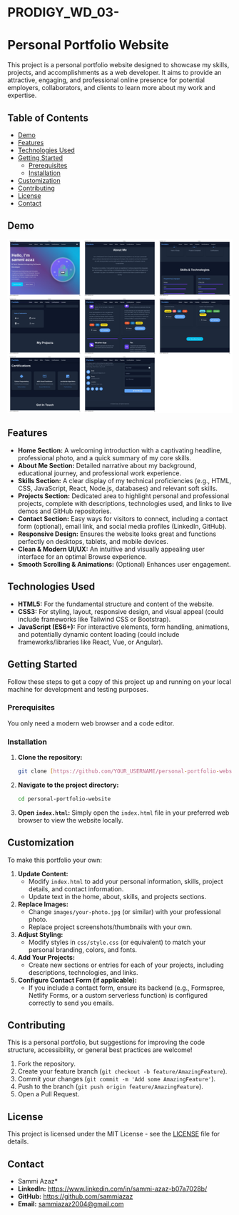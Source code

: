 # PRODIGY_WD_03-

# Personal Portfolio Website

This project is a personal portfolio website designed to showcase my skills, projects, and accomplishments as a web developer. It aims to provide an attractive, engaging, and professional online presence for potential employers, collaborators, and clients to learn more about my work and expertise.

## Table of Contents

* [Demo](#demo)
* [Features](#features)
* [Technologies Used](#technologies-used)
* [Getting Started](#getting-started)
    * [Prerequisites](#prerequisites)
    * [Installation](#installation)
* [Customization](#customization)
* [Contributing](#contributing)
* [License](#license)
* [Contact](#contact)

## Demo

![Image Alt](https://github.com/sammiazaz/PRODIGY_WD_03-/blob/main/Portfolio_page-0001.jpg?raw=true) 

## Features

* **Home Section:** A welcoming introduction with a captivating headline, professional photo, and a quick summary of my core skills.
* **About Me Section:** Detailed narrative about my background, educational journey, and professional work experience.
* **Skills Section:** A clear display of my technical proficiencies (e.g., HTML, CSS, JavaScript, React, Node.js, databases) and relevant soft skills.
* **Projects Section:** Dedicated area to highlight personal and professional projects, complete with descriptions, technologies used, and links to live demos and GitHub repositories.
* **Contact Section:** Easy ways for visitors to connect, including a contact form (optional), email link, and social media profiles (LinkedIn, GitHub).
* **Responsive Design:** Ensures the website looks great and functions perfectly on desktops, tablets, and mobile devices.
* **Clean & Modern UI/UX:** An intuitive and visually appealing user interface for an optimal Browse experience.
* **Smooth Scrolling & Animations:** (Optional) Enhances user engagement.

## Technologies Used

* **HTML5:** For the fundamental structure and content of the website.
* **CSS3:** For styling, layout, responsive design, and visual appeal (could include frameworks like Tailwind CSS or Bootstrap).
* **JavaScript (ES6+):** For interactive elements, form handling, animations, and potentially dynamic content loading (could include frameworks/libraries like React, Vue, or Angular).

## Getting Started

Follow these steps to get a copy of this project up and running on your local machine for development and testing purposes.

### Prerequisites

You only need a modern web browser and a code editor.

### Installation

1.  **Clone the repository:**
    ```bash
    git clone [https://github.com/YOUR_USERNAME/personal-portfolio-website.git](https://github.com/YOUR_USERNAME/personal-portfolio-website.git)
    ```
2.  **Navigate to the project directory:**
    ```bash
    cd personal-portfolio-website
    ```
3.  **Open `index.html`:**
    Simply open the `index.html` file in your preferred web browser to view the website locally.

## Customization

To make this portfolio your own:

1.  **Update Content:**
    * Modify `index.html` to add your personal information, skills, project details, and contact information.
    * Update text in the home, about, skills, and projects sections.
2.  **Replace Images:**
    * Change `images/your-photo.jpg` (or similar) with your professional photo.
    * Replace project screenshots/thumbnails with your own.
3.  **Adjust Styling:**
    * Modify styles in `css/style.css` (or equivalent) to match your personal branding, colors, and fonts.
4.  **Add Your Projects:**
    * Create new sections or entries for each of your projects, including descriptions, technologies, and links.
5.  **Configure Contact Form (if applicable):**
    * If you include a contact form, ensure its backend (e.g., Formspree, Netlify Forms, or a custom serverless function) is configured correctly to send you emails.

## Contributing

This is a personal portfolio, but suggestions for improving the code structure, accessibility, or general best practices are welcome!

1.  Fork the repository.
2.  Create your feature branch (`git checkout -b feature/AmazingFeature`).
3.  Commit your changes (`git commit -m 'Add some AmazingFeature'`).
4.  Push to the branch (`git push origin feature/AmazingFeature`).
5.  Open a Pull Request.

## License

This project is licensed under the MIT License - see the [LICENSE](LICENSE) file for details.

## Contact

* Sammi Azaz*
* **LinkedIn:** https://www.linkedin.com/in/sammi-azaz-b07a7028b/
* **GitHub:** https://github.com/sammiazaz
* **Email:** sammiazaz2004@gmail.com

